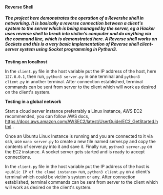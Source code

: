 #### Reverse Shell

##### The project here demonstrates the operation of a Revershe shell in networking. It is basically a reverse connection between a client's system to the server which is being managed by the server, eg a Hacker uses reverse shell to break into victim's computer and do anything via the command line, which is demonstrated here. A Reverse shell works on Sockets and this is a very basic implementation of Reverse shell client-server system using Socket programming in Python3.

__Testing on localhost__

In the `client.py` file in the host variable put the IP address of the host, here `127.0.0.1`, then
run, `python3 server.py` in one terminal and `python3 client.py` in another terminal.
After connection established, terminal commands can be sent from server to the client which will work as desired on the client's system.


__Testing in a global network__

Start a cloud server instance preferrably a Linux instance, AWS EC2 recommended, you can follow AWS docs, https://docs.aws.amazon.com/AWSEC2/latest/UserGuide/EC2_GetStarted.html .

Once an Ubuntu Linux Instance is running and you are connected to it via ssh, use `nano server.py` to create a new file named server.py and copy the contents of server.py into it and save it.
Finally run, `python3 server.py` on the EC2 instance. A socket server gets started and is ready to accept connections.

In the `client.py` file in the host variable put the IP address of the host is `<public IP of the cloud instance>`
run, `python3 client.py` on a client's terminal which could be victim's system or any.
After connection established, terminal commands can be sent from server to the client which will work as desired on the client's system.
